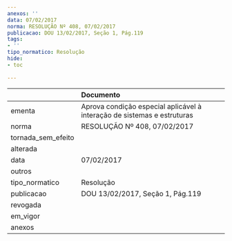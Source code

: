 ```yaml
---
anexos: ''
data: 07/02/2017
norma: RESOLUÇÃO Nº 408, 07/02/2017
publicacao: DOU 13/02/2017, Seção 1, Pág.119
tags:
- ''
tipo_normatico: Resolução
hide: 
- toc 
 
---
```


|                    | Documento                                                               |
|:-------------------|:------------------------------------------------------------------------|
| ementa             | Aprova condição especial aplicável à interação de sistemas e estruturas |
| norma              | RESOLUÇÃO Nº 408, 07/02/2017                                            |
| tornada_sem_efeito |                                                                         |
| alterada           |                                                                         |
| data               | 07/02/2017                                                              |
| outros             |                                                                         |
| tipo_normatico     | Resolução                                                               |
| publicacao         | DOU 13/02/2017, Seção 1, Pág.119                                        |
| revogada           |                                                                         |
| em_vigor           |                                                                         |
| anexos             |                                                                         |